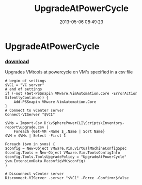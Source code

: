 ﻿---
pid:            4148
poster:         Leon Scheltema
title:          UpgradeAtPowerCycle
date:           2013-05-06 08:49:23
format:         posh
parent:         0
parent:         0

---

# UpgradeAtPowerCycle

### [download](4148.ps1)

Upgrades VMtools at powercycle on VM's specified in a csv file

```posh
# begin of settings
$VC1 = "VC server"
# end of settings
if (-not (Get-PSSnapin VMware.VimAutomation.Core -ErrorAction SilentlyContinue)) {
	Add-PSSnapin VMware.VimAutomation.Core
}
# Connect to vCenter server
Connect-VIServer "$VC1"

$VMs = Import-Csv D:\vSpherePowerCLI\Scripts\Inventory-report\upgrade.csv | 
	Foreach {Get-VM -Name $_.Name | Sort Name}
$VM = $VMs | Select -First 1

Foreach ($vm in $vms) {
$config = New-Object VMware.Vim.VirtualMachineConfigSpec
$config.Tools = New-Object VMware.Vim.ToolsConfigInfo
$config.Tools.ToolsUpgradePolicy = "UpgradeAtPowerCycle"
$vm.ExtensionData.ReconfigVM($config)
}

# Disconnect vCenter server
Disconnect-VIServer -server "$VC1" -Force -Confirm:$false
```
